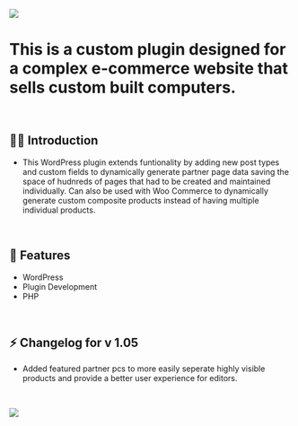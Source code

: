 ![](https://wpwebdevelopment.com/wp-content/uploads/2021/12/artesian-partners-cpt-clip.jpg)

# This is a custom plugin designed for a complex e-commerce website that sells custom built computers. 

<br>


## 🙋‍♂️ Introduction 

- This WordPress plugin extends funtionality by adding new post types and custom fields to dynamically generate partner page data saving the space of hudnreds of pages that had to be created and maintained individually. Can also be used with Woo Commerce to dynamically generate custom composite products instead of having multiple individual products.


<br>

## 📜 Features
- WordPress
- Plugin Development
- PHP
<br>


## ⚡ Changelog for v 1.05
- Added featured partner pcs to more easily seperate highly visible products and provide a better user experience for editors.
<br>

![](https://wpwebdevelopment.com/wp-content/uploads/2021/12/artesian-partners-cpt-clip2.jpg)

